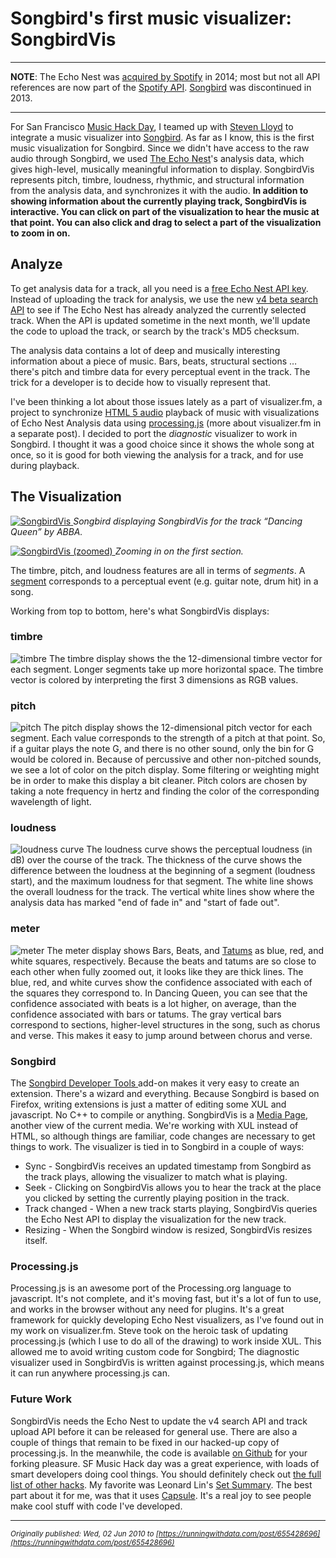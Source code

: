 # Songbird's first music visualizer: SongbirdVis

---

**NOTE**: The Echo Nest was [acquired by Spotify](https://techcrunch.com/2014/03/07/spotify-echo-nest-100m/) in 2014; most but not all API references are now part of the [Spotify API](https://developer.spotify.com/documentation/web-api/reference/#endpoint-get-audio-analysis). [Songbird](https://en.wikipedia.org/wiki/Songbird_(software)) was discontinued in 2013.

---


For San Francisco [Music Hack Day](http://new.musichackday.org/), I teamed up with [Steven Lloyd](http://repeatingbeats.com/) to integrate a music visualizer into [Songbird](https://en.wikipedia.org/wiki/Songbird_(software)). As far as I know, this is the first music visualization for Songbird. Since we didn't have access to the raw audio through Songbird, we used [The Echo Nest](http://developer.echonest.com/)'s analysis data, which gives high-level, musically meaningful information to display. SongbirdVis represents pitch, timbre, loudness, rhythmic, and structural information from the analysis data, and synchronizes it with the audio. **In addition to showing information about the currently playing track, SongbirdVis is interactive. You can click on part of the visualization to hear the music at that point. You can also click and drag to select a part of the visualization to zoom in on.**

## Analyze

To get analysis data for a track, all you need is a [free Echo Nest API key](http://developer.echonest.com/account/register/). Instead of uploading the track for analysis, we use the new [v4 beta search API](http://beta.developer.echonest.com/song.html#search) to see if The Echo Nest has already analyzed the currently selected track. When the API is updated sometime in the next month, we'll update the code to upload the track, or search by the track's MD5 checksum.  

The analysis data contains a lot of deep and musically interesting information about a piece of music. Bars, beats, structural sections &hellip; there's pitch and timbre data for every perceptual event in the track. The trick for a developer is to decide how to visually represent that.  

I've been thinking a lot about those issues lately as a part of visualizer.fm, a project to synchronize [HTML 5 audio](http://html5doctor.com/native-audio-in-the-browser/) playback of music with visualizations of Echo Nest Analysis data using [processing.js](https://github.com/processing-js/processing-js) (more about visualizer.fm in a separate post). I decided to port the *diagnostic* visualizer to work in Songbird. I thought it was a good choice since it shows the whole song at once, so it is good for both viewing the analysis for a track, and for use during playback.  

## The Visualization

[
    ![SongbirdVis](http://github.com/jsundram/songbirdvis/raw/b3ad7237652bb4b1618b934d8a3277109ececfa8/screenshots/SongbirdVis.png)
](http://github.com/jsundram/songbirdvis/raw/b3ad7237652bb4b1618b934d8a3277109ececfa8/screenshots/SongbirdVis.png)
*Songbird displaying SongbirdVis for the track &ldquo;Dancing Queen&rdquo; by ABBA.*


[
    ![SongbirdVis (zoomed)](http://github.com/jsundram/songbirdvis/raw/db378394133b08738082f0b29d7b5eaa0519cd2e/screenshots/zoomed.png)
](http://github.com/jsundram/songbirdvis/raw/db378394133b08738082f0b29d7b5eaa0519cd2e/screenshots/zoomed.png)
*Zooming in on the first section.*

The timbre, pitch, and loudness features are all in terms of *segments*. A [segment](http://web.media.mit.edu/~tristan/phd/dissertation/chapter3.html#x1-360003.4) corresponds to a perceptual event (e.g. guitar note, drum hit) in a song.   

Working from top to bottom, here's what SongbirdVis displays:

### timbre
![timbre](http://github.com/jsundram/songbirdvis/raw/db378394133b08738082f0b29d7b5eaa0519cd2e/screenshots/timbre.png)
The timbre display shows the the 12-dimensional timbre vector for each segment. Longer segments take up more horizontal space. The timbre vector is colored by interpreting the first 3 dimensions as RGB values.   

### pitch
![pitch](http://github.com/jsundram/songbirdvis/raw/b3ad7237652bb4b1618b934d8a3277109ececfa8/screenshots/chroma.png)
The pitch display shows the 12-dimensional pitch vector for each segment. Each value corresponds to the strength of a pitch at that point. So, if a guitar plays the note G, and there is no other sound, only the bin for G would be colored in. Because of percussive and other non-pitched sounds, we see a lot of color on the pitch display. Some filtering or weighting might be in order to make this display a bit cleaner.  Pitch colors are chosen by taking a note frequency in hertz and finding the color of the corresponding wavelength of light.

### loudness
![loudness curve](http://github.com/jsundram/songbirdvis/raw/db378394133b08738082f0b29d7b5eaa0519cd2e/screenshots/loudness.png)
The loudness curve shows the perceptual loudness (in dB) over the course of the track. The thickness of the curve shows the difference between the loudness at the beginning of a segment (loudness start), and the maximum loudness for that segment. The white line shows the overall loudness for the track. The vertical white lines show where the analysis data has marked "end of fade in" and "start of fade out". 

### meter
![meter](http://github.com/jsundram/songbirdvis/raw/db378394133b08738082f0b29d7b5eaa0519cd2e/screenshots/meter.png)
The meter display shows Bars, Beats, and [Tatums](http://en.wikipedia.org/wiki/Tatum_grid) as blue, red, and white squares, respectively. Because the beats and tatums are so close to each other when fully zoomed out, it looks like they are thick lines.  The blue, red, and white curves show the confidence associated with each of the squares they correspond to. In Dancing Queen, you can see that the confidence associated with beats is a lot higher, on average, than the confidence associated with bars or tatums. The gray vertical bars correspond to sections, higher-level structures in the song, such as chorus and verse. This makes it easy to jump around between chorus and verse.

### Songbird
The [Songbird Developer Tools ](http://addons.songbirdnest.com/addon/68) add-on makes it very easy to create an extension. There's a wizard and everything. Because Songbird is based on Firefox, writing extensions is just a matter of editing some XUL and javascript. No C++ to compile or anything. SongbirdVis is a [Media Page](http://wiki.songbirdnest.com/Developer/Articles/Getting_Started/Building_Media_Views), another view of the current media. We're working with XUL instead of HTML, so although things are familiar, code changes are necessary to get things to work. The visualizer is tied in to Songbird in a couple of ways: 

* Sync - SongbirdVis receives an updated timestamp from Songbird as the track plays, allowing the visualizer to match what is playing.
* Seek - Clicking on SongbirdVis allows you to hear the track at the place you clicked by setting the currently playing position in the track.
* Track changed - When a new track starts playing, SongbirdVis queries the Echo Nest API to display the visualization for the new track.
* Resizing - When the Songbird window is resized, SongbirdVis resizes itself.

### Processing.js
Processing.js is an awesome port of the Processing.org language to javascript. It's not complete, and it's moving fast, but it's a lot of fun to use, and works in the browser without any need for plugins. It's a great framework for quickly developing Echo Nest visualizers, as I've found out in my work on visualizer.fm. Steve took on the heroic task of updating processing.js (which I use to do all of the drawing) to work inside XUL. This allowed me to avoid writing custom code for Songbird; The diagnostic visualizer used in SongbirdVis is written against processing.js, which means it can run anywhere processing.js can.

### Future Work
SongbirdVis needs the Echo Nest to update the v4 search API and track upload API before it can be released for general use. There are also a couple of things that remain to be fixed in our hacked-up copy of processing.js. In the meanwhile, the code is available [on Github](http://github.com/jsundram/songbirdvis/) for your forking pleasure. SF Music Hack day was a great experience, with loads of smart developers doing cool things. You should definitely check out [the full list of other hacks](http://musichackdaysf2010.pbworks.com/Projects). My favorite was Leonard Lin's [Set Summary](http://musichackdaysf2010.pbworks.com/SetSummary). The best part about it for me, was that it uses [Capsule](http://runningwithdata.tumblr.com/post/597154309/earworm-capsule). It's a real joy to see people make cool stuff with code I've developed.

---
*<sub>Originally published: Wed, 02 Jun 2010 to [https://runningwithdata.com/post/655428696](https://runningwithdata.com/post/655428696)</sub>*

